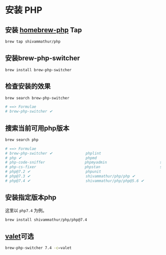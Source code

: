 # 安装 PHP

## 安装 [homebrew-php](https://github.com/shivammathur/homebrew-php) Tap

```bash
brew tap shivammathur/php
```

## 安装brew-php-switcher
```
brew install brew-php-switcher
```

## 检查安装的效果
```bash
brew search brew-php-switcher

# ==> Formulae
# brew-php-switcher ✔
```

## 搜索当前可用php版本
```bash
brew search php

# ==> Formulae
# brew-php-switcher ✔               phplint                           shivammathur/php/php@7.0 ✔
# php ✔                             phpmd                             shivammathur/php/php@7.1 ✔
# php-code-sniffer                  phpmyadmin                        shivammathur/php/php@7.2 ✔
# php-cs-fixer                      phpstan                           shivammathur/php/php@7.3 ✔
# php@7.2 ✔                         phpunit                           shivammathur/php/php@7.4 ✔
# php@7.3 ✔                         shivammathur/php/php ✔            shivammathur/php/php@8.1 ✔
# php@7.4 ✔                         shivammathur/php/php@5.6 ✔        wilmoore/formulae/php-version ✔
```

## 安装指定版本php

这里以 `php7.4` 为例。

```bash
brew install shivammathur/php/php@7.4
```

## [valet](https://laravel.com/docs/8.x/valet#introduction)可选

```bash
brew-php-switcher 7.4 -c=valet
```
